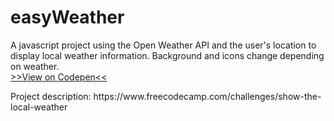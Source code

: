 # easyWeather
A javascript project using the Open Weather API and the user's location to display local weather information. Background and icons change depending on weather. 
<br>[>>View on Codepen<<](http://codepen.io/segao/pen/mOMLwy) 
<p>Project description: https://www.freecodecamp.com/challenges/show-the-local-weather</p>

